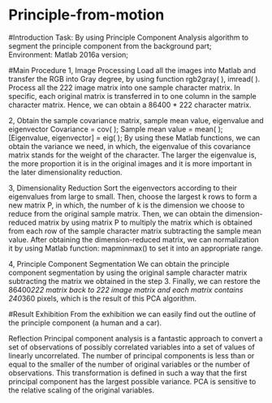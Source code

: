# Principle-from-motion

#Introduction
	Task: By using Principle Component Analysis algorithm to segment the principle component from the background part;	
Environment: Matlab 2016a version;

#Main Procedure
1, Image Processing
	Load all the images into Matlab and transfer the RGB into Gray degree, by using function rgb2gray( ), imread( ).
	Process all the 222 image matrix into one sample character matrix. In specific, each original matrix is transferred in to one column in the sample character matrix. Hence, we can obtain a 86400 * 222 character matrix.

2, Obtain the sample covariance matrix, sample mean value, eigenvalue and eigenvector
Covariance = cov( );
Sample mean value = mean( );
[Eigenvalue, eigenvector] = eig( );
	By using these Matlab functions, we can obtain the variance we need, in which, the eigenvalue of this covariance matrix stands for the weight of the character. The larger the eigenvalue is, the more proportion it is in the original images and it is more important in the later dimensionality reduction.

3, Dimensionality Reduction
	Sort the eigenvectors according to their eigenvalues from large to small. Then, choose the largest k rows to form a new matrix P, in which, the number of k is the dimension we choose to reduce from the original sample matrix.
	Then, we can obtain the dimension-reduced matrix by using matrix P to multiply the matrix which is obtained from each row of the sample character matrix subtracting the sample mean value.
	After obtaining the dimension-reduced matrix, we can normalization it by using Matlab function:  mapminmax() to set it into an appropriate range.  

 4, Principle Component Segmentation
	We can obtain the principle component segmentation by using the original sample character matrix subtracting the matrix we obtained in the step 3. 
	Finally, we can restore the 86400*222 matrix back to 222 image matrix and each matrix contains 240*360 pixels, which is the result of this PCA algorithm.

#Result Exhibition
	From the exhibition we can easily find out the outline of the principle component (a human and a car).

Reflection
	Principal component analysis is a fantastic approach to convert a set of observations of possibly correlated variables into a set of values of linearly uncorrelated. 
	The number of principal components is less than or equal to the smaller of the number of original variables or the number of observations. 
	This transformation is defined in such a way that the first principal component has the largest possible variance. 
PCA is sensitive to the relative scaling of the original variables.
